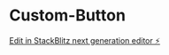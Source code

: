 # Custom-Button

[Edit in StackBlitz next generation editor ⚡️](https://stackblitz.com/~/github.com/AbdullahAlMohaimen/Custom-Button)